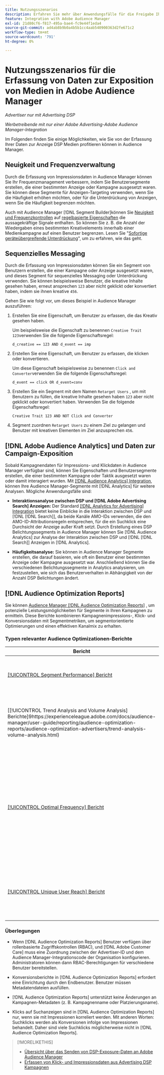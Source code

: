 ```yaml
---
title: Nutzungsszenarios
description: Erfahren Sie mehr über Anwendungsfälle für die Freigabe Ihrer Advertising DSP Mediendaten für Audience Manager.
feature: Integration with Adobe Audience Manager
exl-id: 21d80cf6-f817-495a-bae4-fc9e44f1eda4
source-git-commit: ad4ab8b9b0a4b5b1cc4aab540900363d2fe671c2
workflow-type: tm+mt
source-wordcount: '791'
ht-degree: 0%

---
```


# Nutzungsszenarios für die Erfassung von Daten zur Exposition von Medien in Adobe Audience Manager

*Advertiser nur mit Advertising DSP*

*Werbetreibende mit nur einer Adobe Advertising-Adobe Audience Manager-Integration*

Im Folgenden finden Sie einige Möglichkeiten, wie Sie von der Erfassung Ihrer Daten zur Anzeige DSP Medien profitieren können <!-- ad impression data? --> in Audience Manager.

## Neuigkeit und Frequenzverwaltung

Durch die Erfassung von Impressionsdaten in Audience Manager können Sie Ihr Frequenzmanagement verbessern, indem Sie Benutzersegmente erstellen, die einer bestimmten Anzeige oder Kampagne ausgesetzt waren. Sie können diese Segmente für Anzeigen-Targeting verwenden, wenn Sie die Häufigkeit erhöhen möchten, oder für die Unterdrückung von Anzeigen, wenn Sie die Häufigkeit begrenzen möchten.

Auch mit Audience Manager [!DNL Segment Builder]können Sie [Neuigkeit und Frequenzkontrollen](https://experienceleague.adobe.com/docs/audience-manager/user-guide/features/segments/recency-and-frequency.html) auf [regelbasierte Eigenschaften](https://experienceleague.adobe.com/docs/audience-manager/user-guide/features/traits/trait-builder/create-onboarded-rule-based-traits.html) die aussagekräftige Signale enthalten. So können Sie z. B. die Anzahl der Wiedergaben eines bestimmten Kreativelements innerhalb einer Medienkampagne auf einen Benutzer begrenzen. Lesen Sie &quot;[Sofortige geräteübergreifende Unterdrückung](https://experienceleague.adobe.com/docs/audience-manager/user-guide/features/profile-merge-rules/instant-cross-device-suppression.html)&quot;, um zu erfahren, wie das geht.<!-- The AM pulled this paragraph verbatim from AEM doc; I change only a word or two. -->

## Sequenzielles Messaging

Durch die Erfassung von Impressionsdaten können Sie ein Segment von Benutzern erstellen, die einer Kampagne oder Anzeige ausgesetzt waren, und dieses Segment für sequenzielles Messaging oder Unterdrückung verwenden. Sie können beispielsweise Benutzer, die kreative Inhalte gesehen haben, erneut ansprechen `123` aber nicht geklickt oder konvertiert haben, indem sie ihnen kreative `456`.

Gehen Sie wie folgt vor, um dieses Beispiel in Audience Manager auszuführen:<!-- The AM pulled this example/procedure verbatim from AEM doc; I changed only a word or two. -->

1. Erstellen Sie eine Eigenschaft, um Benutzer zu erfassen, die das Kreativ gesehen haben.

   Um beispielsweise die Eigenschaft zu benennen `Creative Trait 123`verwenden Sie die folgende Eigenschaftsregel:

   `d_creative == 123 AND d_event == imp`

1. Erstellen Sie eine Eigenschaft, um Benutzer zu erfassen, die klicken oder konvertieren.

   Um diese Eigenschaft beispielsweise zu benennen `Click and Converter`verwenden Sie die folgende Eigenschaftsregel:

   `d_event == click OR d_event=conv`

1. Erstellen Sie ein Segment mit dem Namen `Retarget Users` , um mit Benutzern zu füllen, die kreative Inhalte gesehen haben `123` aber nicht geklickt oder konvertiert haben. Verwenden Sie die folgende Eigenschaftsregel:

   `Creative Trait 123 AND NOT Click and Converter`

1. Segment zuordnen `Retarget Users` zu einem Ziel zu gelangen und Benutzer mit kreativen Elementen im Ziel anzusprechen `456`.

## [!DNL Adobe Audience Analytics] und Daten zur Campaign-Exposition

Sobald Kampagnendaten für Impressions- und Klickdaten in Audience Manager verfügbar sind, können Sie Eigenschaften und Benutzersegmente erstellen, die einer bestimmten Kampagne oder Taktik ausgesetzt waren oder damit interagiert wurden. Mit [[!DNL Audience Analytics] Integration](https://experienceleague.adobe.com/docs/analytics/integration/audience-analytics/mc-audiences-aam.html), können Ihre Audience Manager-Segmente mit [!DNL Analytics] für weitere Analysen. Mögliche Anwendungsfälle sind:

* **Interaktionsanalyse zwischen DSP und [!DNL Adobe Advertising Search] Anzeigen:** Der Standard [[!DNL Analytics for Advertising] Integration](/help/integrations/analytics/overview.md) bietet keine Einblicke in die Interaktion zwischen DSP und [!DNL [!DNL Search]], da beide Kanäle AMO-IDs verwenden, die den AMO-ID-Attributionsregeln entsprechen, für die ein Suchklick eine Durchsicht der Anzeige außer Kraft setzt. Durch Erstellung eines DSP Belichtungssegments in Audience Manager können Sie [!DNL Audience Analytics] zur Analyse der Interaktion zwischen DSP und [!DNL [!DNL Search]] Anzeigen in [!DNL Analytics].

* **Häufigkeitsanalyse:** Sie können in Audience Manager Segmente erstellen, die darauf basieren, wie oft ein Benutzer einer bestimmten Anzeige oder Kampagne ausgesetzt war. Anschließend können Sie die verschiedenen Belichtungssegmente in Analytics analysieren, um festzustellen, wie sich das Benutzerverhalten in Abhängigkeit von der Anzahl DSP Belichtungen ändert.

## [!DNL Audience Optimization Reports]

Sie können [Audience Manager [!DNL Audience Optimization Reports]](https://experienceleague.adobe.com/docs/audience-manager/user-guide/reporting/audience-optimization-reports/audience-optimization-reports.html) , um potenzielle Leistungsmöglichkeiten für Segmente in Ihren Kampagnen zu ermitteln. Diese Berichte kombinieren Kampagnenimpressions-, Klick- und Konversionsdaten mit Segmentmetriken, um segmentorientierte Optimierungen und einen effektiven Kanalmix zu erhalten.

### Typen relevanter Audience Optimizationen-Berichte

| Bericht | Beschreibung |
| ------ | ----------- |
| [[!UICONTROL Segment Performance] Bericht](https://experienceleague.adobe.com/docs/audience-manager/user-guide/reporting/audience-optimization-reports/audience-optimization-advertisers/segment-performance.html) | Vergleicht zugeordnete und nicht zugeordnete Segmente nach Impressionen und Konversionsraten. |
| [[!UICONTROL Trend Analysis and Volume Analysis] Berichte]9https://experienceleague.adobe.com/docs/audience-manager/user-guide/reporting/audience-optimization-reports/audience-optimization-advertisers/trend-analysis-volume-analysis.html) | Gibt Daten zu Impressionen, Clickthrough-Raten und Konversionen für eine breite Palette von Werbedimensionen zurück. |
| [[!UICONTROL Optimal Frequency] Bericht](https://experienceleague.adobe.com/docs/audience-manager/user-guide/reporting/audience-optimization-reports/audience-optimization-advertisers/optimal-frequency.html) | Hilft Ihnen, das optimale Gleichgewicht zwischen der Anzahl der bereitgestellten Impressionen und Konversionen zu ermitteln. Damit können Sie die Anzahl der Impressionen anpassen, die angezeigt werden sollen, bevor Sie beginnen, rückläufige Erträge zu sehen. |
| [[!UICONTROL Unique User Reach] Bericht](https://experienceleague.adobe.com/docs/audience-manager/user-guide/reporting/audience-optimization-reports/audience-optimization-advertisers/unique-user-reach.html) | Ein Punktdiagramm, in dem jede Blase im direkten Verhältnis zur Anzahl der Unique Users für die ausgewählte Dimension skaliert wird. |

### Überlegungen

* Wenn [!DNL Audience Optimization Reports] Benutzer verfügen über rollenbasierte Zugriffskontrollen (RBAC), und [!DNL Adobe Customer Care] muss eine Zuordnung zwischen der Advertiser-ID und dem Audience Manager-Integrationscode der Organisation konfigurieren. Administratoren können dann RBAC-Berechtigungen für verschiedene Benutzer bereitstellen.

* Konversionsberichte in [!DNL Audience Optimization Reports] erfordert eine Einrichtung durch den Endbenutzer. Benutzer müssen Metadatendateien ausfüllen.

* [!DNL Audience Optimization Reports] unterstützt keine Änderungen an Kampagnen-Metadaten (z. B. Kampagnenname oder Platzierungsname).

* Klicks auf Suchanzeigen sind in [!DNL Audience Optimization Reports] nur, wenn sie mit Impressionen korreliert werden. Mit anderen Worten: Suchklicks werden als Konversionen infolge von Impressionen behandelt. Daher sind viele Suchklicks möglicherweise nicht in [!DNL Audience Optimization Reports].

>[!MORELIKETHIS]
>
>* [Übersicht über das Senden von DSP-Exposure-Daten an Adobe Audience Manager](overview.md)
>* [Erfassen von Klick- und Impressionsdaten aus Advertising DSP Kampagnen](collect.md)

